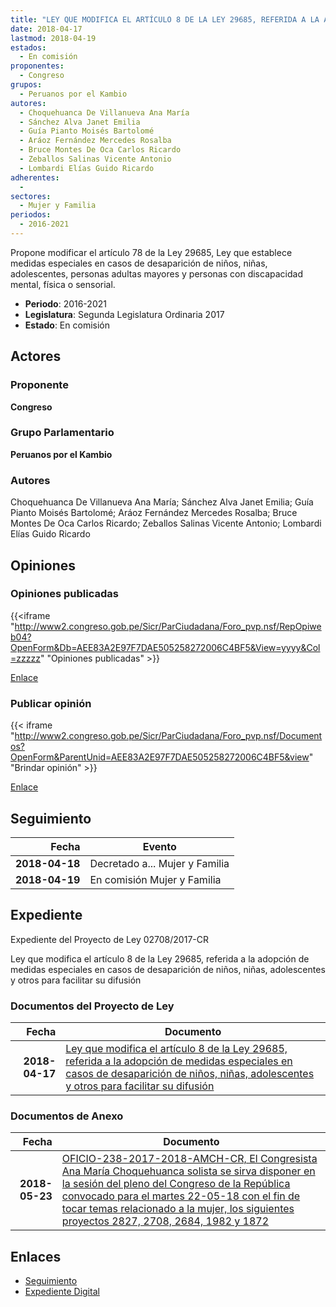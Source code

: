 ```yaml
---
title: "LEY QUE MODIFICA EL ARTÍCULO 8 DE LA LEY 29685, REFERIDA A LA ADOPCIÓN DE MEDIDAS ESPECIALES EN CASOS DE DESAPARICIÓN DE NIÑOS, NIÑAS, ADOLESCENTES Y OTROS PARA FACILITAR SU DIFUSIÓN"
date: 2018-04-17
lastmod: 2018-04-19
estados: 
  - En comisión
proponentes: 
  - Congreso
grupos: 
  - Peruanos por el Kambio
autores: 
  - Choquehuanca De Villanueva Ana María
  - Sánchez Alva Janet Emilia
  - Guía Pianto Moisés Bartolomé
  - Aráoz Fernández Mercedes Rosalba
  - Bruce Montes De Oca Carlos Ricardo
  - Zeballos Salinas Vicente Antonio
  - Lombardi Elías Guido Ricardo
adherentes: 
  - 
sectores: 
  - Mujer y Familia
periodos: 
  - 2016-2021
---
```


Propone modificar el artículo 78 de la Ley 29685, Ley que establece medidas especiales en casos de desaparición de niños, niñas, adolescentes, personas adultas mayores y personas con discapacidad mental, física o sensorial.

- **Periodo**: 2016-2021
- **Legislatura**: Segunda Legislatura Ordinaria 2017
- **Estado**: En comisión

## Actores

### Proponente

**Congreso**

### Grupo Parlamentario

**Peruanos por el Kambio**

### Autores

Choquehuanca De Villanueva Ana María; Sánchez Alva Janet Emilia; Guía Pianto Moisés Bartolomé; Aráoz Fernández Mercedes Rosalba; Bruce Montes De Oca Carlos Ricardo; Zeballos Salinas Vicente Antonio; Lombardi Elías Guido Ricardo


## Opiniones

### Opiniones publicadas

{{<iframe "http://www2.congreso.gob.pe/Sicr/ParCiudadana/Foro_pvp.nsf/RepOpiweb04?OpenForm&Db=AEE83A2E97F7DAE505258272006C4BF5&View=yyyy&Col=zzzzz" "Opiniones publicadas" >}}

[Enlace](http://www2.congreso.gob.pe/Sicr/ParCiudadana/Foro_pvp.nsf/RepOpiweb04?OpenForm&Db=AEE83A2E97F7DAE505258272006C4BF5&View=yyyy&Col=zzzzz)
### Publicar opinión

{{< iframe "http://www2.congreso.gob.pe/Sicr/ParCiudadana/Foro_pvp.nsf/Documentos?OpenForm&ParentUnid=AEE83A2E97F7DAE505258272006C4BF5&view" "Brindar opinión" >}}

[Enlace](http://www2.congreso.gob.pe/Sicr/ParCiudadana/Foro_pvp.nsf/Documentos?OpenForm&ParentUnid=AEE83A2E97F7DAE505258272006C4BF5&view)

## Seguimiento

| Fecha | Evento |
|------:|--------|
| **2018-04-18** | Decretado a... Mujer y Familia|
| **2018-04-19** | En comisión Mujer y Familia|


## Expediente

Expediente del Proyecto de Ley 02708/2017-CR

Ley que modifica el artículo 8 de la Ley 29685, referida a la adopción de medidas especiales en casos de desaparición de niños, niñas, adolescentes y otros para facilitar su difusión


### Documentos del Proyecto de Ley

| Fecha | Documento |
|------:|--------|
| **2018-04-17** | [Ley que modifica el artículo 8 de la Ley 29685, referida a la adopción de medidas especiales en casos de desaparición de niños, niñas, adolescentes y otros para facilitar su difusión](http://www.leyes.congreso.gob.pe/Documentos/2016_2021/Proyectos_de_Ley_y_de_Resoluciones_Legislativas/PL0270820180417.pdf) |

### Documentos de Anexo

| Fecha | Documento |
|------:|--------|
| **2018-05-23** | [OFICIO-238-2017-2018-AMCH-CR, El Congresista Ana María Choquehuanca solista se sirva disponer en la sesión del pleno del Congreso de la República convocado para el martes 22-05-18 con el fin de tocar temas relacionado a la mujer, los siguientes proyectos 2827, 2708, 2684, 1982 y 1872](http://www.leyes.congreso.gob.pe/Documentos/2016_2021/Oficios/Congresistas/OFICIO-238-2017-2018-AMCH-CR.pdf) |

## Enlaces 

- [Seguimiento](http://www2.congreso.gob.pehttp://www2.congreso.gob.pe/Sicr/TraDocEstProc/CLProLey2016.nsf/f7fff46988ca05b1052578e100829cc7/27bcc1ada86f398005258272007b5b79?OpenDocument)
- [Expediente Digital](http://www2.congreso.gob.pehttp://www2.congreso.gob.pe/Sicr/TraDocEstProc/CLProLey2016.nsf/f7fff46988ca05b1052578e100829cc7/27bcc1ada86f398005258272007b5b79?OpenDocument&Click=05257FB7005EB655.eb71d0cf91d8294e05256cdf006b5706/$Body/0.1C6C)
